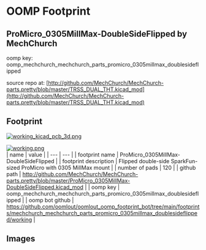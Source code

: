 # OOMP Footprint  
## ProMicro_0305MillMax-DoubleSideFlipped  by MechChurch  
  
oomp key: oomp_mechchurch_mechchurch_parts_promicro_0305millmax_doublesideflipped  
  
source repo at: [http://github.com/MechChurch/MechChurch-parts.pretty/blob/master/TRSS_DUAL_THT.kicad_mod](http://github.com/MechChurch/MechChurch-parts.pretty/blob/master/TRSS_DUAL_THT.kicad_mod)  
## Footprint  
  
[![working_kicad_pcb_3d.png](working_kicad_pcb_3d_600.png)](working_kicad_pcb_3d.png)  
  
[![working.png](working_600.png)](working.png)  
| name | value | 
| --- | --- | 
| footprint name | ProMicro_0305MillMax-DoubleSideFlipped | 
| footprint description | Flipped double-side SparkFun-sized ProMicro with 0305 MillMax mount | 
| number of pads | 120 | 
| github path | http://github.com/MechChurch/MechChurch-parts.pretty/blob/master/ProMicro_0305MillMax-DoubleSideFlipped.kicad_mod | 
| oomp key | oomp_mechchurch_mechchurch_parts_promicro_0305millmax_doublesideflipped | 
| oomp bot github | https://github.com/oomlout/oomlout_oomp_footprint_bot/tree/main/footprints/mechchurch_mechchurch_parts_promicro_0305millmax_doublesideflipped/working | 
## Images  
